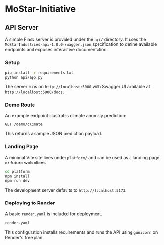 # MoStar-Initiative

## API Server

A simple Flask server is provided under the `api/` directory. It uses the
`MoStarIndustries-api-1.0.0-swagger.json` specification to define
available endpoints and exposes interactive documentation.

### Setup

```bash
pip install -r requirements.txt
python api/app.py
```

The server runs on `http://localhost:5000` with Swagger UI available at
`http://localhost:5000/docs`.

### Demo Route

An example endpoint illustrates climate anomaly prediction:

```
GET /demo/climate
```

This returns a sample JSON prediction payload.

### Landing Page

A minimal Vite site lives under `platform/` and can be used as a landing page
or future web client.

```bash
cd platform
npm install
npm run dev
```

The development server defaults to `http://localhost:5173`.

### Deploying to Render

A basic `render.yaml` is included for deployment.

```bash
render.yaml
```

This configuration installs requirements and runs the API using `gunicorn` on
Render's free plan.
